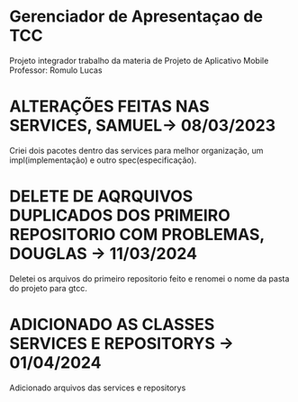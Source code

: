# Gerenciador de Apresentaçao de TCC
Projeto integrador
trabalho da materia de Projeto de Aplicativo Mobile
Professor:
  Romulo
  Lucas

# ALTERAÇÕES FEITAS NAS SERVICES, SAMUEL-> 08/03/2023
Criei dois pacotes dentro das services para melhor organização, um impl(implementação) e outro spec(especificação).

# DELETE DE AQRQUIVOS DUPLICADOS DOS PRIMEIRO REPOSITORIO COM PROBLEMAS, DOUGLAS -> 11/03/2024
Deletei os arquivos do primeiro repositorio feito e renomei o nome da pasta do projeto para gtcc.

# ADICIONADO AS CLASSES SERVICES E REPOSITORYS -> 01/04/2024
Adicionado arquivos das services e repositorys
